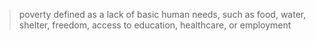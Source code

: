 
> poverty defined as a lack of basic human needs, such as food, water, shelter, freedom, access to education, healthcare, or employment
